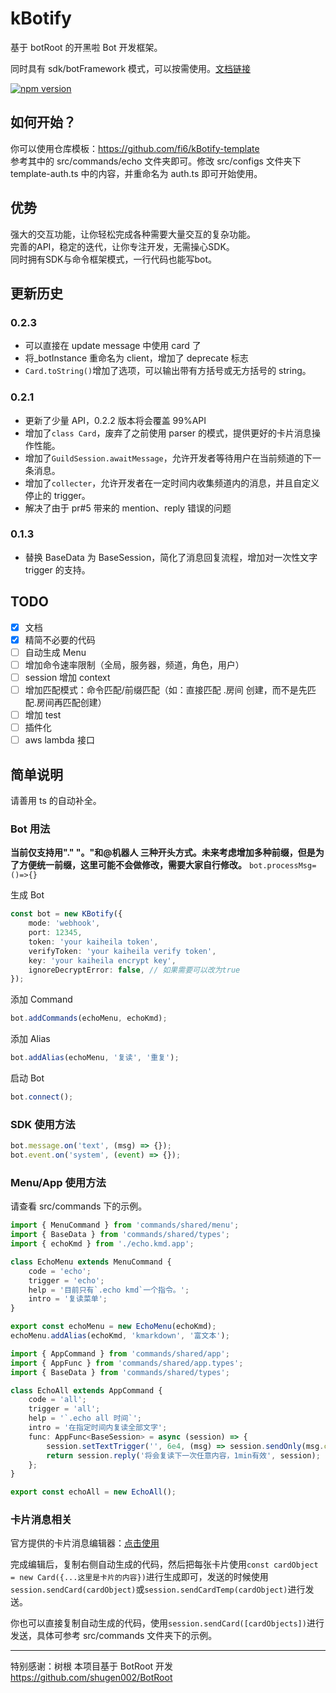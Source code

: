 # kBotify

基于 botRoot 的开黑啦 Bot 开发框架。

同时具有 sdk/botFramework 模式，可以按需使用。[文档链接](https://fi6.github.io/kBotify/)

[![npm version](https://badge.fury.io/js/kbotify.svg)](https://www.npmjs.com/package/kbotify)

## 如何开始？

你可以使用仓库模板：https://github.com/fi6/kBotify-template  
参考其中的 src/commands/echo 文件夹即可。修改 src/configs 文件夹下 template-auth.ts 中的内容，并重命名为 auth.ts 即可开始使用。

## 优势
强大的交互功能，让你轻松完成各种需要大量交互的复杂功能。  
完善的API，稳定的迭代，让你专注开发，无需操心SDK。  
同时拥有SDK与命令框架模式，一行代码也能写bot。

## 更新历史

### 0.2.3

-   可以直接在 update message 中使用 card 了
-   将\_botInstance 重命名为 client，增加了 deprecate 标志
-   `Card.toString()`增加了选项，可以输出带有方括号或无方括号的 string。

### 0.2.1

-   更新了少量 API，0.2.2 版本将会覆盖 99%API
-   增加了`class Card`，废弃了之前使用 parser 的模式，提供更好的卡片消息操作性能。
-   增加了`GuildSession.awaitMessage`，允许开发者等待用户在当前频道的下一条消息。
-   增加了`collecter`，允许开发者在一定时间内收集频道内的消息，并且自定义停止的 trigger。
-   解决了由于 pr#5 带来的 mention、reply 错误的问题

### 0.1.3

-   替换 BaseData 为 BaseSession，简化了消息回复流程，增加对一次性文字 trigger 的支持。

## TODO

-   [x] 文档
-   [x] 精简不必要的代码
-   [ ] 自动生成 Menu
-   [ ] 增加命令速率限制（全局，服务器，频道，角色，用户）
-   [ ] session 增加 context
-   [ ] 增加匹配模式：命令匹配/前缀匹配（如：直接匹配 .房间 创建，而不是先匹配.房间再匹配创建）
-   [ ] 增加 test
-   [ ] 插件化
-   [ ] aws lambda 接口

## 简单说明

请善用 ts 的自动补全。

### Bot 用法

**当前仅支持用"." "。"和@机器人 三种开头方式。未来考虑增加多种前缀，但是为了方便统一前缀，这里可能不会做修改，需要大家自行修改。**
`bot.processMsg=()=>{}`

生成 Bot

```ts
const bot = new KBotify({
    mode: 'webhook',
    port: 12345,
    token: 'your kaiheila token',
    verifyToken: 'your kaiheila verify token',
    key: 'your kaiheila encrypt key',
    ignoreDecryptError: false, // 如果需要可以改为true
});
```

添加 Command

```ts
bot.addCommands(echoMenu, echoKmd);
```

添加 Alias

```ts
bot.addAlias(echoMenu, '复读', '重复');
```

启动 Bot

```ts
bot.connect();
```

### SDK 使用方法

```ts
bot.message.on('text', (msg) => {});
bot.event.on('system', (event) => {});
```

### Menu/App 使用方法

请查看 src/commands 下的示例。

```ts
import { MenuCommand } from 'commands/shared/menu';
import { BaseData } from 'commands/shared/types';
import { echoKmd } from './echo.kmd.app';

class EchoMenu extends MenuCommand {
    code = 'echo';
    trigger = 'echo';
    help = '目前只有`.echo kmd`一个指令。';
    intro = '复读菜单';
}

export const echoMenu = new EchoMenu(echoKmd);
echoMenu.addAlias(echoKmd, 'kmarkdown', '富文本');
```

```ts
import { AppCommand } from 'commands/shared/app';
import { AppFunc } from 'commands/shared/app.types';
import { BaseData } from 'commands/shared/types';

class EchoAll extends AppCommand {
    code = 'all';
    trigger = 'all';
    help = '`.echo all 时间`';
    intro = '在指定时间内复读全部文字';
    func: AppFunc<BaseSession> = async (session) => {
        session.setTextTrigger('', 6e4, (msg) => session.sendOnly(msg.content));
        return session.reply('将会复读下一次任意内容，1min有效', session);
    };
}

export const echoAll = new EchoAll();
```

### 卡片消息相关

官方提供的卡片消息编辑器：[点击使用](https://www.kaiheila.cn/tools/message-builder.html#/card)

完成编辑后，复制右侧自动生成的代码，然后把每张卡片使用`const cardObject = new Card({...这里是卡片的内容})`进行生成即可，发送的时候使用`session.sendCard(cardObject)`或`session.sendCardTemp(cardObject)`进行发送。

你也可以直接复制自动生成的代码，使用`session.sendCard([cardObjects])`进行发送，具体可参考 src/commands 文件夹下的示例。

---

特别感谢：树根
本项目基于 BotRoot 开发
https://github.com/shugen002/BotRoot
